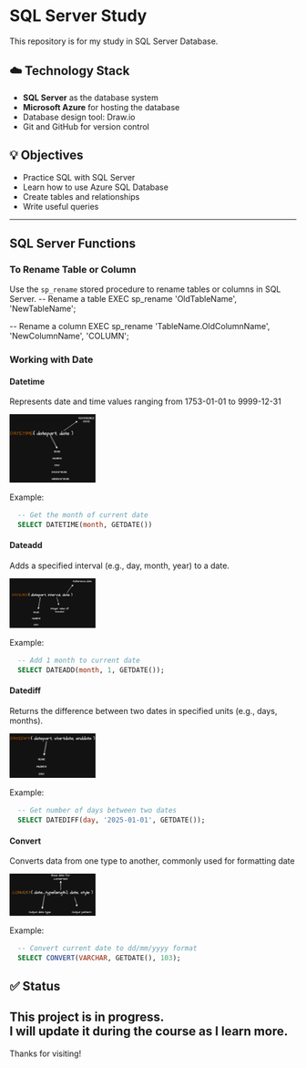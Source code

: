 # SQL Server Study

This repository is for my study in SQL Server Database.

## ☁️ Technology Stack

- **SQL Server** as the database system  
- **Microsoft Azure** for hosting the database  
- Database design tool: Draw.io  
- Git and GitHub for version control  

## 💡 Objectives

- Practice SQL with SQL Server  
- Learn how to use Azure SQL Database   
- Create tables and relationships  
- Write useful queries  

--- 
## SQL Server Functions 

### To Rename Table or Column
Use the `sp_rename` stored procedure to rename tables or columns in SQL Server.
-- Rename a table
EXEC sp_rename 'OldTableName', 'NewTableName';

-- Rename a column
EXEC sp_rename 'TableName.OldColumnName', 'NewColumnName', 'COLUMN';

### Working with Date

#### Datetime

Represents date and time values ranging from 1753-01-01 to 9999-12-31
<p align="left">
  <img src="./assets/datetime.png" width="30%" alt="Datetime"/>
</p>

Example:
```sql
  -- Get the month of current date
  SELECT DATETIME(month, GETDATE())
```

#### Dateadd
Adds a specified interval (e.g., day, month, year) to a date.
<p align="left">
  <img src="./assets/dateadd.png" width="30%" alt="dateadd"/>
</p>

Example:
```sql
  -- Add 1 month to current date
  SELECT DATEADD(month, 1, GETDATE());
```

#### Datediff
Returns the difference between two dates in specified units (e.g., days, months).
<p align="left">
  <img src="./assets/datediff.png" width="30%" alt="datediff"/>
</p>

Example:
```sql
  -- Get number of days between two dates
  SELECT DATEDIFF(day, '2025-01-01', GETDATE());
```

#### Convert
Converts data from one type to another, commonly used for formatting date
<p align="left">
  <img src="./assets/convert.png" width="30%" alt="convert"/>
</p>

Example:
```sql
  -- Convert current date to dd/mm/yyyy format
  SELECT CONVERT(VARCHAR, GETDATE(), 103);
```

## ✅ Status

This project is **in progress**.  
I will update it during the course as I learn more.
---

Thanks for visiting!
